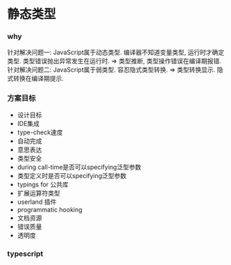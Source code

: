 # 静态类型

### why
针对解决问题一: JavaScript属于动态类型. 编译器不知道变量类型, 运行时才确定类型. 类型错误抛出异常发生在运行时. => 类型推断, 类型操作错误在编译期报错.
针对解决问题二: JavaScript属于弱类型. 容忍隐式类型转换. => 类型转换显示. 隐式转换在编译期提示.

### 方案目标
- 设计目标
- IDE集成
- type-check速度
- 自动完成
- 意思表达
- 类型安全
- during call-time是否可以specifying泛型参数
- 类型定义时是否可以specifying泛型参数
- typings for 公共库
- 扩展运算符类型
- userland 插件
- programmatic hooking
- 文档资源
- 错误质量
- 透明度

### typescript
